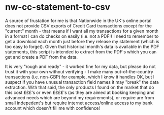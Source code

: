 # nw-cc-statement-to-csv
A source of frustation for me is that Nationwide in the UK's online portal does not provide CSV exports of Credit Card transactions except for the "current" month - that means if I want all my transactions for a given month in a format I can do checks on easily (i.e. not a PDF!) I need to remember to get a download each month just before they release my statement (which is too easy to forget). Given that historical month's data is available in the PDF statements, this script is intended to extract from the PDF's which you can get and create a PDF from the data. 


It is very "rough and ready" - it worked fine for my data, but please do not trust it with your own without verifying - I make many out-of-the-country transactions (i.e. non-GBP) for example, which I know it handles OK, but I suspect if you have unusual transaction field names it may "break" the data extraction. With that said, the only products I found on the market that do this cost £££'s or even ££££'s (as they are aimed at booking keeping and advanced needs which are beyond my requirements), or require are from small indepedent's but require internet access/online access to my bank account which doesn't fill me with confidence!  

